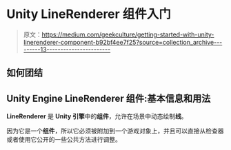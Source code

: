 # Unity LineRenderer 组件入门

> 原文：<https://medium.com/geekculture/getting-started-with-unity-linerenderer-component-b92bf4ee7f25?source=collection_archive---------13----------------------->

## 如何团结

## Unity Engine LineRenderer 组件:基本信息和用法

**LineRenderer** 是 **Unity 引擎**中的**组件**，允许在场景中动态绘制**线**。

因为它是一个**组件**，所以它必须被附加到一个游戏对象上，并且可以直接从检查器或者使用它公开的一些公共方法进行调整。